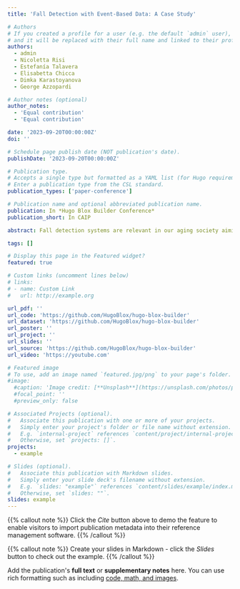 ```yaml
---
title: 'Fall Detection with Event-Based Data: A Case Study'

# Authors
# If you created a profile for a user (e.g. the default `admin` user), write the username (folder name) here
# and it will be replaced with their full name and linked to their profile.
authors:
  - admin
  - Nicoletta Risi
  - Estefanía Talavera
  - Elisabetta Chicca
  - Dimka Karastoyanova
  - George Azzopardi

# Author notes (optional)
author_notes:
  - 'Equal contribution'
  - 'Equal contribution'

date: '2023-09-20T00:00:00Z'
doi: ''

# Schedule page publish date (NOT publication's date).
publishDate: '2023-09-20T00:00:00Z'

# Publication type.
# Accepts a single type but formatted as a YAML list (for Hugo requirements).
# Enter a publication type from the CSL standard.
publication_types: ['paper-conference']

# Publication name and optional abbreviated publication name.
publication: In *Hugo Blox Builder Conference*
publication_short: In CAIP

abstract: Fall detection systems are relevant in our aging society aiming to support efforts towards reducing the impact of accidental falls. However, current solutions lack the ability to combine low-power consumption, privacy protection, low latency response, and low payload. In this work, we address this gap through a comparative analysis of the trade-off between effectiveness and energy consumption by comparing a Recurrent Spiking Neural Network (RSNN) with a Long Short-Term Memory (LSTM) and a Convolutional Neural Network (CNN). By leveraging two pre-existing RGB datasets and an event-camera simulator, we generated event data by converting intensity frames into event streams. Thus, we could harness the salient features of event-based data and analyze their benefits when combined with RSNNs and LSTMs. The compared approaches are evaluated on two data sets collected from a single subject; one from a camera attached to the neck (N-data) and the other one attached to the waist (W-data). Each data set contains 469 video samples, of which 213 are four types of fall examples, and the rest are nine types of non-fall daily activities.

tags: []

# Display this page in the Featured widget?
featured: true

# Custom links (uncomment lines below)
# links:
# - name: Custom Link
#   url: http://example.org

url_pdf: ''
url_code: 'https://github.com/HugoBlox/hugo-blox-builder'
url_dataset: 'https://github.com/HugoBlox/hugo-blox-builder'
url_poster: ''
url_project: ''
url_slides: ''
url_source: 'https://github.com/HugoBlox/hugo-blox-builder'
url_video: 'https://youtube.com'

# Featured image
# To use, add an image named `featured.jpg/png` to your page's folder.
#image:
  #caption: 'Image credit: [**Unsplash**](https://unsplash.com/photos/pLCdAaMFLTE)'
  #focal_point: ''
  #preview_only: false

# Associated Projects (optional).
#   Associate this publication with one or more of your projects.
#   Simply enter your project's folder or file name without extension.
#   E.g. `internal-project` references `content/project/internal-project/index.md`.
#   Otherwise, set `projects: []`.
projects:
  - example

# Slides (optional).
#   Associate this publication with Markdown slides.
#   Simply enter your slide deck's filename without extension.
#   E.g. `slides: "example"` references `content/slides/example/index.md`.
#   Otherwise, set `slides: ""`.
slides: example
---
```


{{% callout note %}}
Click the _Cite_ button above to demo the feature to enable visitors to import publication metadata into their reference management software.
{{% /callout %}}

{{% callout note %}}
Create your slides in Markdown - click the _Slides_ button to check out the example.
{{% /callout %}}

Add the publication's **full text** or **supplementary notes** here. You can use rich formatting such as including [code, math, and images](https://docs.hugoblox.com/content/writing-markdown-latex/).
